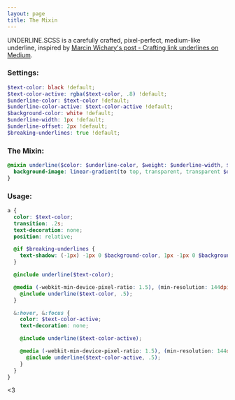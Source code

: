 ```yaml
---
layout: page
title: The Mixin
---
```


UNDERLINE.SCSS is a carefully crafted, pixel-perfect, medium-like underline, inspired by [Marcin Wichary's post - Crafting link underlines on Medium](https://medium.design/crafting-link-underlines-on-medium-7c03a9274f9#.jhvfwlt8q).

### Settings:
```scss
$text-color: black !default;
$text-color-active: rgba($text-color, .8) !default;
$underline-color: $text-color !default;
$underline-color-active: $text-color-active !default;
$background-color: white !default;
$underline-width: 1px !default;
$underline-offset: 2px !default;
$breaking-underlines: true !default;
```

### The Mixin:
```scss
@mixin underline($color: $underline-color, $weight: $underline-width, $offset: $underline-offset) {
  background-image: linear-gradient(to top, transparent, transparent $offset, $color $offset, $color ($offset + $weight), transparent ($offset + $weight));
}
```

### Usage:
```scss
a {
  color: $text-color;
  transition: .2s;
  text-decoration: none;
  position: relative;

  @if $breaking-underlines {
    text-shadow: (-1px) -1px 0 $background-color, 1px -1px 0 $background-color, -1px 1px 0 $background-color, 1px 1px 0 $background-color;
  }

  @include underline($text-color);

  @media (-webkit-min-device-pixel-ratio: 1.5), (min-resolution: 144dpi) {
    @include underline($text-color, .5);
  }

  &:hover, &:focus {
    color: $text-color-active;
    text-decoration: none;

    @include underline($text-color-active);

    @media (-webkit-min-device-pixel-ratio: 1.5), (min-resolution: 144dpi) {
      @include underline($text-color-active, .5);
    }
  }
}
```

<3

